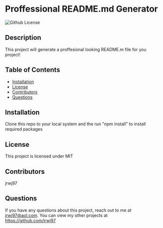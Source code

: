 # Proffessional README.md Generator
  ![Github License](http://img.shields.io/badge/license-MIT-blue.svg)

  ## Description
  This project will generate a proffesional looking README.m file for you project!
  ## Table of Contents
  * [Installation](#installation)
  * [License](*license)
  * [Contributors](#contributors)
  * [Questions](#questions)

  ## Installation
  Clone this repo to your local system and the run "npm install" to install required packages

  ## License
  This project is licensed under MIT

  ## Contributors
  jrwj97

  ## Questions
  If you have any questions about this project, reach out to me at jrwj97@aol.com. You can view my other projects at https://github.com/jrwj97